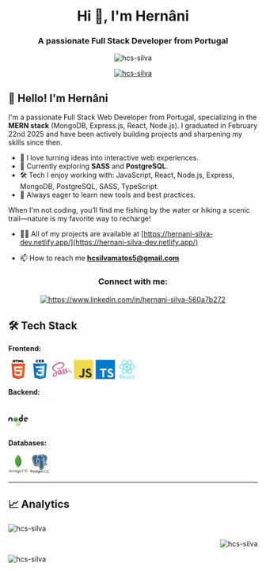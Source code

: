<h1 align="center">Hi 👋, I'm Hernâni</h1>
<h3 align="center">A passionate Full Stack Developer from Portugal</h3>

<p align="center"> <img src="https://komarev.com/ghpvc/?username=hcs-silva&label=Profile%20views&color=0e75b6&style=flat" alt="hcs-silva" /> </p>

<p align="center"> <a href="https://github.com/ryo-ma/github-profile-trophy"><img src="https://github-profile-trophy.vercel.app/?username=hcs-silva" alt="hcs-silva" /></a> </p>

## 👋 Hello! I'm Hernâni

I'm a passionate Full Stack Web Developer from Portugal, specializing in the **MERN stack** (MongoDB, Express.js, React, Node.js). I graduated in February 22nd 2025 and have been actively building projects and sharpening my skills since then.

- 🔭 I love turning ideas into interactive web experiences.
- 🌱 Currently exploring **SASS** and **PostgreSQL**.
- 🛠️ Tech I enjoy working with: JavaScript, React, Node.js, Express, MongoDB, PostgreSQL, SASS, TypeScript.
- 🚀 Always eager to learn new tools and best practices.

When I'm not coding, you’ll find me fishing by the water or hiking a scenic trail—nature is my favorite way to recharge!



- 👨‍💻 All of my projects are available at [https://hernani-silva-dev.netlify.app/](https://hernani-silva-dev.netlify.app/)

- 📫 How to reach me **hcsilvamatos5@gmail.com**

<h3 align="center">Connect with me:</h3>
<p align="center">
<a href="https://linkedin.com/in/https://www.linkedin.com/in/hernani-silva-560a7b272" target="blank"><img align="center" src="https://raw.githubusercontent.com/rahuldkjain/github-profile-readme-generator/master/src/images/icons/Social/linked-in-alt.svg" alt="https://www.linkedin.com/in/hernani-silva-560a7b272" height="30" width="40" /></a>
</p>



## 🛠️ Tech Stack

**Frontend:**  
<p>
<img src="https://raw.githubusercontent.com/devicons/devicon/master/icons/html5/html5-original-wordmark.svg" alt="HTML5" width="40" height="40"/><!-- CSS3 -->
<img src="https://raw.githubusercontent.com/devicons/devicon/master/icons/css3/css3-original-wordmark.svg" alt="CSS3" width="40" height="40"/><!-- SASS -->
<img src="https://raw.githubusercontent.com/devicons/devicon/master/icons/sass/sass-original.svg" alt="SASS" width="40" height="40"/><!-- JavaScript -->
<img src="https://raw.githubusercontent.com/devicons/devicon/master/icons/javascript/javascript-original.svg" alt="JavaScript" width="40" height="40"/><!-- TypeScript -->
<img src="https://raw.githubusercontent.com/devicons/devicon/master/icons/typescript/typescript-original.svg" alt="TypeScript" width="40" height="40"/><!-- React -->
<img src="https://raw.githubusercontent.com/devicons/devicon/master/icons/react/react-original-wordmark.svg" alt="React" width="40" height="40"/>
</p>





**Backend:**  
<!-- Node.js -->
<img src="https://raw.githubusercontent.com/devicons/devicon/master/icons/nodejs/nodejs-original-wordmark.svg" alt="Node.js" width="40" height="40"/><!-- Express.js -->
<img src="https://raw.githubusercontent.com/hcs-silva/hcs-silva/refs/heads/main/express-white.svg" alt="Express" width="55" height="55"/>




**Databases:**

<!-- MongoDB -->
<img src="https://raw.githubusercontent.com/devicons/devicon/master/icons/mongodb/mongodb-original-wordmark.svg" alt="MongoDB" width="40" height="40"/><!-- PostgreSQL -->
<img src="https://raw.githubusercontent.com/devicons/devicon/master/icons/postgresql/postgresql-original-wordmark.svg" alt="PostgreSQL" width="40" height="40"/>

---
## 📈 Analytics
<p><img align="center" src="https://github-readme-stats.vercel.app/api/top-langs?username=hcs-silva&show_icons=true&locale=en&layout=compact" alt="hcs-silva" /></p>

<p>&nbsp;<img align="right" src="https://github-readme-stats.vercel.app/api?username=hcs-silva&show_icons=true&locale=en" alt="hcs-silva" /></p>

<p><img align="left" src="https://github-readme-streak-stats.herokuapp.com/?user=hcs-silva&" alt="hcs-silva" /></p>
